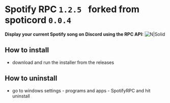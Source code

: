 # Spotify RPC `1.2.5 ` forked from spoticord `0.0.4` 
**Display your current Spotify song on Discord using the RPC API:**
![N|Solid](https://i.imgur.com/E3DIjV2.png?1)

## How to install

  - download and run the installer from the releases
  
## How to uninstall

 - go to windows settings - programs and apps - SpotifyRPC and hit uninstall

